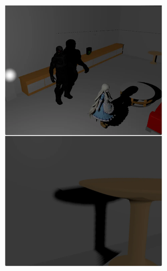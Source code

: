 ![image](https://github.com/imAngryPig/Dream/blob/main/img/pic1.png)
![image](https://github.com/imAngryPig/Dream/blob/main/img/pic2.png)
